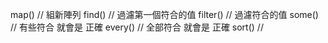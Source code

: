 map() //  組新陣列
find() // 過濾第一個符合的值
filter() // 過濾符合的值 
some() // 有些符合 就會是 正確
every() // 全部符合 就會是 正確
sort() // 